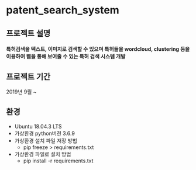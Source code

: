 # patent_search_system

## 프로젝트 설명
#### 특허검색을 텍스트, 이미지로 검색할 수 있으며 특허들을 wordcloud, clustering 등을 이용하여 웹을 통해 보여줄 수 있는 특허 검색 시스템 개발

## 프로젝트 기간
2019년 9월 ~

## 환경
- Ubuntu 18.04.3 LTS 
- 가상환경 python버전 3.6.9
- 가상환경 설치 파일 저장 방법
  - pip freeze > requirements.txt
- 가상환경 파일로 설치 방법
  - pip install -r requirements.txt
